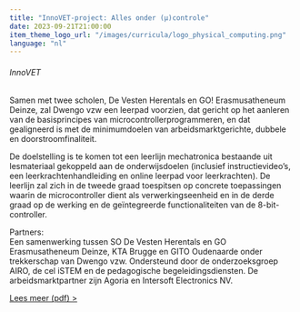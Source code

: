 ```yaml
---
title: "InnoVET-project: Alles onder (µ)controle"
date: 2023-09-21T21:00:00
item_theme_logo_url: "/images/curricula/logo_physical_computing.png"
language: "nl"
---
```

###### InnoVET

Samen met twee scholen, De Vesten Herentals en GO! Erasmusatheneum Deinze, zal Dwengo vzw een leerpad voorzien, dat gericht op het aanleren van de basisprincipes van microcontrollerprogrammeren, 
en dat gealigneerd is met de minimumdoelen van arbeidsmarktgerichte, dubbele en doorstroomfinaliteit. 

De doelstelling is te komen tot een leerlijn mechatronica bestaande uit lesmateriaal gekoppeld aan de onderwijsdoelen (inclusief instructievideo’s, een leerkrachtenhandleiding en 
online leerpad voor leerkrachten). De leerlijn zal zich in de tweede graad toespitsen op concrete toepassingen waarin de microcontroller dient als verwerkingseenheid en 
in de derde graad op de werking en de geïntegreerde functionaliteiten van de 8-bit-controller.

Partners:<br>
Een samenwerking tussen SO De Vesten Herentals en GO Erasmusatheneum Deinze, KTA Brugge en GITO Oudenaarde onder trekkerschap van Dwengo vzw. 
Ondersteund door de onderzoeksgroep AIRO, de cel iSTEM en de pedagogische begeleidingsdiensten. 
De arbeidsmarktpartner zijn Agoria en Intersoft Electronics NV.

[Lees meer (pdf) >](https://onderwijs.vlaanderen.be/onderwijspersoneel/van-basis-tot-volwassenenonderwijs/lespraktijk/innovet/de-projecten/innovet-projecten-schooljaar-2023-2024)
